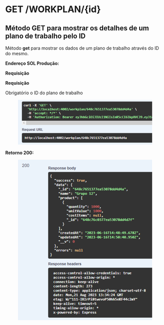 # GET /WORKPLAN/{id}

## Método GET para mostrar os detalhes de um plano de trabalho pelo ID

Método **get** para mostrar os dados de um plano de trabalho através do ID do mesmo.

**Endereço SOL Produção:**&#x20;

**Requisição**

**Requisição**

Obrigatório o ID do plano de trabalho

<figure><img src="../../.gitbook/assets/Screenshot_2 (1).png" alt=""><figcaption></figcaption></figure>

**Retorno 200:**

<figure><img src="../../.gitbook/assets/Screenshot_3.png" alt=""><figcaption></figcaption></figure>
